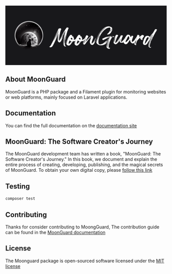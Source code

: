 
<p align="center"><a href="https://moonguard.dev" target="_blank"><img src="https://github.com/taecontrol/moonguard/blob/main/art/moonguard-logo.png?raw=true" class="filament-hidden" width="600" alt="MoonGuard Logo"></a></p>

## About MoonGuard

MoonGuard is a PHP package and a Filament plugin for monitoring websites or
web platforms, mainly focused on Laravel applications.

## Documentation

You can find the full documentation on the [documentation site](https://docs.moonguard.dev)

## MoonGuard: The Software Creator's Journey

The MoonGuard development team has written a book, "MoonGuard: The Software
Creator's Journey." In this book, we document and explain the entire process
of creating, developing, publishing, and the magical secrets of MoonGuard. To
obtain your own digital copy, please [follow this link](https://moonguard.dev/book)

## Testing

```bash
composer test
```

## Contributing

Thanks for consider contributing to MoongGuard, The contribution guide can be
found in the [MoonGuard documentation](https://docs.moonguard.dev/contributions)

## License

The Moonguard package is open-sourced software licensed under the [MIT license](https://opensource.org/licenses/MIT)
